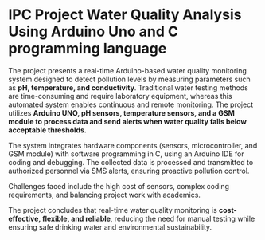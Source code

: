 # IPC Project Water Quality Analysis Using Arduino Uno and C programming language

The project presents a real-time Arduino-based water quality monitoring system designed to detect pollution levels by measuring parameters such as **pH, temperature, and conductivity**. Traditional water testing methods are time-consuming and require laboratory equipment, whereas this automated system enables continuous and remote monitoring. The project utilizes **Arduino UNO, pH sensors, temperature sensors, and a GSM module to process data and send alerts when water quality falls below acceptable thresholds.**

The system integrates hardware components (sensors, microcontroller, and GSM module) with software programming in C, using an Arduino IDE for coding and debugging. The collected data is processed and transmitted to authorized personnel via SMS alerts, ensuring proactive pollution control.

Challenges faced include the high cost of sensors, complex coding requirements, and balancing project work with academics. 

The project concludes that real-time water quality monitoring is **cost-effective, flexible, and reliable**, reducing the need for manual testing while ensuring safe drinking water and environmental sustainability. 
